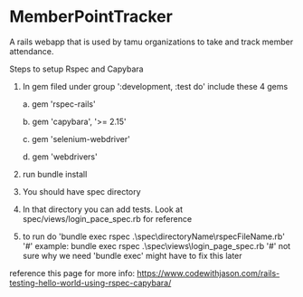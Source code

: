 # MemberPointTracker
A rails webapp that is used by tamu organizations to take and track member attendance.

Steps to setup Rspec and Capybara
1. In gem filed under group ':development, :test do' include these 4 gems
   
    a. gem 'rspec-rails'

    b. gem 'capybara', '>= 2.15'
    
    c. gem 'selenium-webdriver'
    
    d. gem 'webdrivers'
    
2.  run bundle install 
3.  You should have spec directory
4.  In that directory you can add tests. Look at spec/views/login_pace_spec.rb for reference
5. to run do 'bundle exec rspec .\spec\directoryName\rspecFileName.rb'
    '#' example: bundle exec rspec .\spec\views\login_page_spec.rb
    '#' not sure why we need 'bundle exec' might have to fix this later
    
reference this page for more info: https://www.codewithjason.com/rails-testing-hello-world-using-rspec-capybara/
